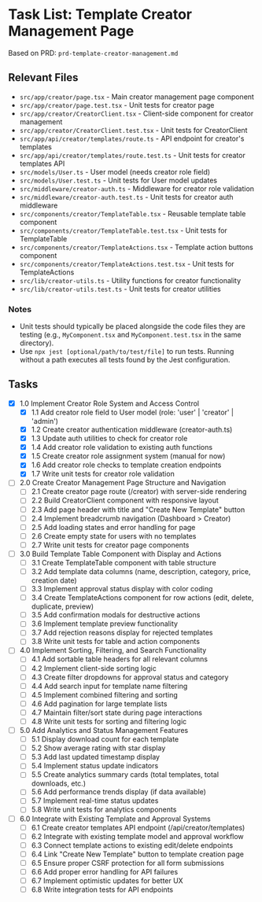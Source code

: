 # Task List: Template Creator Management Page

Based on PRD: `prd-template-creator-management.md`

## Relevant Files

- `src/app/creator/page.tsx` - Main creator management page component
- `src/app/creator/page.test.tsx` - Unit tests for creator page
- `src/app/creator/CreatorClient.tsx` - Client-side component for creator management
- `src/app/creator/CreatorClient.test.tsx` - Unit tests for CreatorClient
- `src/app/api/creator/templates/route.ts` - API endpoint for creator's templates
- `src/app/api/creator/templates/route.test.ts` - Unit tests for creator templates API
- `src/models/User.ts` - User model (needs creator role field)
- `src/models/User.test.ts` - Unit tests for User model updates
- `src/middleware/creator-auth.ts` - Middleware for creator role validation
- `src/middleware/creator-auth.test.ts` - Unit tests for creator auth middleware
- `src/components/creator/TemplateTable.tsx` - Reusable template table component
- `src/components/creator/TemplateTable.test.tsx` - Unit tests for TemplateTable
- `src/components/creator/TemplateActions.tsx` - Template action buttons component
- `src/components/creator/TemplateActions.test.tsx` - Unit tests for TemplateActions
- `src/lib/creator-utils.ts` - Utility functions for creator functionality
- `src/lib/creator-utils.test.ts` - Unit tests for creator utilities

### Notes

- Unit tests should typically be placed alongside the code files they are testing (e.g., `MyComponent.tsx` and `MyComponent.test.tsx` in the same directory).
- Use `npx jest [optional/path/to/test/file]` to run tests. Running without a path executes all tests found by the Jest configuration.

## Tasks

- [x] 1.0 Implement Creator Role System and Access Control
  - [x] 1.1 Add creator role field to User model (role: 'user' | 'creator' | 'admin')
  - [x] 1.2 Create creator authentication middleware (creator-auth.ts)
  - [x] 1.3 Update auth utilities to check for creator role
  - [x] 1.4 Add creator role validation to existing auth functions
  - [x] 1.5 Create creator role assignment system (manual for now)
  - [x] 1.6 Add creator role checks to template creation endpoints
  - [x] 1.7 Write unit tests for creator role validation

- [ ] 2.0 Create Creator Management Page Structure and Navigation
  - [ ] 2.1 Create creator page route (/creator) with server-side rendering
  - [ ] 2.2 Build CreatorClient component with responsive layout
  - [ ] 2.3 Add page header with title and "Create New Template" button
  - [ ] 2.4 Implement breadcrumb navigation (Dashboard > Creator)
  - [ ] 2.5 Add loading states and error handling for page
  - [ ] 2.6 Create empty state for users with no templates
  - [ ] 2.7 Write unit tests for creator page components

- [ ] 3.0 Build Template Table Component with Display and Actions
  - [ ] 3.1 Create TemplateTable component with table structure
  - [ ] 3.2 Add template data columns (name, description, category, price, creation date)
  - [ ] 3.3 Implement approval status display with color coding
  - [ ] 3.4 Create TemplateActions component for row actions (edit, delete, duplicate, preview)
  - [ ] 3.5 Add confirmation modals for destructive actions
  - [ ] 3.6 Implement template preview functionality
  - [ ] 3.7 Add rejection reasons display for rejected templates
  - [ ] 3.8 Write unit tests for table and action components

- [ ] 4.0 Implement Sorting, Filtering, and Search Functionality
  - [ ] 4.1 Add sortable table headers for all relevant columns
  - [ ] 4.2 Implement client-side sorting logic
  - [ ] 4.3 Create filter dropdowns for approval status and category
  - [ ] 4.4 Add search input for template name filtering
  - [ ] 4.5 Implement combined filtering and sorting
  - [ ] 4.6 Add pagination for large template lists
  - [ ] 4.7 Maintain filter/sort state during page interactions
  - [ ] 4.8 Write unit tests for sorting and filtering logic

- [ ] 5.0 Add Analytics and Status Management Features
  - [ ] 5.1 Display download count for each template
  - [ ] 5.2 Show average rating with star display
  - [ ] 5.3 Add last updated timestamp display
  - [ ] 5.4 Implement status update indicators
  - [ ] 5.5 Create analytics summary cards (total templates, total downloads, etc.)
  - [ ] 5.6 Add performance trends display (if data available)
  - [ ] 5.7 Implement real-time status updates
  - [ ] 5.8 Write unit tests for analytics components

- [ ] 6.0 Integrate with Existing Template and Approval Systems
  - [ ] 6.1 Create creator templates API endpoint (/api/creator/templates)
  - [ ] 6.2 Integrate with existing template model and approval workflow
  - [ ] 6.3 Connect template actions to existing edit/delete endpoints
  - [ ] 6.4 Link "Create New Template" button to template creation page
  - [ ] 6.5 Ensure proper CSRF protection for all form submissions
  - [ ] 6.6 Add proper error handling for API failures
  - [ ] 6.7 Implement optimistic updates for better UX
  - [ ] 6.8 Write integration tests for API endpoints 